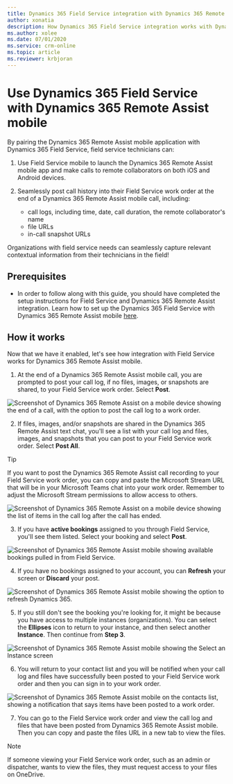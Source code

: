 ```yaml
---
title: Dynamics 365 Field Service integration with Dynamics 365 Remote Assist mobile
author: xonatia
description: How Dynamics 365 Field Service integration works with Dynamics 365 Remote Assist mobile
ms.author: xolee
ms.date: 07/01/2020
ms.service: crm-online
ms.topic: article
ms.reviewer: krbjoran
---
```

# Use Dynamics 365 Field Service with Dynamics 365 Remote Assist mobile

By pairing the Dynamics 365 Remote Assist mobile application with Dynamics 365 Field Service, field service technicians can:

1. Use Field Service mobile to launch the Dynamics 365 Remote Assist mobile app and make calls to remote collaborators on both iOS and Android devices.

2. Seamlessly post call history into their Field Service work order at the end of a Dynamics 365 Remote Assist mobile call, including:

   - call logs, including time, date, call duration, the remote collaborator's name
   - file URLs
   - in-call snapshot URLs

Organizations with field service needs can seamlessly capture relevant contextual information from their technicians in the field!

## Prerequisites

- In order to follow along with this guide, you should have completed the setup instructions for Field Service and Dynamics 365 Remote Assist integration. Learn how to set up the Dynamics 365 Field Service with Dynamics 365 Remote Assist mobile [here](../troubleshoot-field-service.md).

## How it works

Now that we have it enabled, let's see how integration with Field Service works for Dynamics 365 Remote Assist mobile.

1. At the end of a Dynamics 365 Remote Assist mobile call, you are prompted to post your call log, if no files, images, or snapshots are shared, to your Field Service work order. Select **Post**.

![Screenshot of Dynamics 365 Remote Assist on a mobile device showing the end of a call, with the option to post the call log to a work order.](./media/postfs_2.png "Call log")

2. If files, images, and/or snapshots are shared in the Dynamics 365 Remote Assist text chat, you'll see a list with your call log and files, images, and snapshots that you can post to your Field Service work order. Select **Post All**.

> [!Tip]
> If you want to post the Dynamics 365 Remote Assist call recording to your Field Service work order, you can copy and paste the Microsoft Stream URL that will be in your Microsoft Teams chat into your work order. Remember to adjust the Microsoft Stream permissions to allow access to others.

![Screenshot of Dynamics 365 Remote Assist on a mobile device showing the list of items in the call log after the call has ended.](./media/postfs_1.png) 

3. If you have **active bookings** assigned to you through Field Service, you'll see them listed. Select your booking and select **Post**.

![Screenshot of Dynamics 365 Remote Assist mobile showing available bookings pulled in from Field Service.](./media/post_1.png "Select Booking")

4. If you have no bookings assigned to your account, you can **Refresh** your screen or **Discard** your post.

![Screenshot of Dynamics 365 Remote Assist mobile showing the option to refresh Dynamics 365.](./media/post_3.png "No Bookings")

5. If you still don't see the booking you're looking for, it might be because you have access to multiple instances (organizations). You can select the **Ellipses** icon to return to your instance, and then select another **Instance**. Then continue from **Step 3**.

![Screenshot of Dynamics 365 Remote Assist mobile showing the Select an Instance screen](./media/post_2.png "Select Instance")

6. You will return to your contact list and you will be notified when your call log and files have successfully been posted to your Field Service work order and then you can sign in to your work order.

![Screenshot of Dynamics 365 Remote Assist mobile on the contacts list, showing a notification that says items have been posted to a work order.](./media/postfs_3.png "End of call notification")

7. You can go to the Field Service work order and view the call log and files that have been posted from Dynamics 365 Remote Assist mobile. Then you can copy and paste the files URL in a new tab to view the files.

> [!Note]
> If someone viewing your Field Service work order, such as an admin or dispatcher, wants to view the files, they must request access to your files on OneDrive. 
